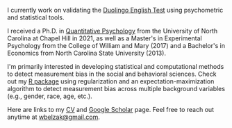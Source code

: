 I currently work on validating the [Duolingo English Test](https://englishtest.duolingo.com/research) using psychometric and statistical tools.

I received a Ph.D. in [Quantitative Psychology](https://quantpsych.unc.edu/) from the University of North Carolina at Chapel Hill in 2021, as well as a Master's in Experimental Psychology from the College of William and Mary (2017) and a Bachelor's in Economics from North Carolina State University (2013).

I'm primarily interested in developing statistical and computational methods to detect measurement bias in the social and behavioral sciences. Check out my [R package](https://https://github.com/wbelzak/regDIF) using regularization and an expectation-maximization algorithm to detect measurement bias across multiple background variables (e.g., gender, race, age, etc.).

Here are links to my [CV](https://github.com/wbelzak/wbelzak/blob/master/static/BelzakCV_Aug2021.pdf) and [Google Scholar](https://scholar.google.com/citations?hl=en&user=Lt-RGPwAAAAJ) page. Feel free to reach out anytime at <wbelzak@gmail.com>.

